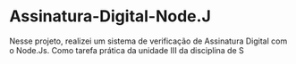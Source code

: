 # Assinatura-Digital-Node.J
Nesse projeto, realizei um sistema de verificação de Assinatura Digital com o Node.Js. Como tarefa prática da unidade III da disciplina de S
